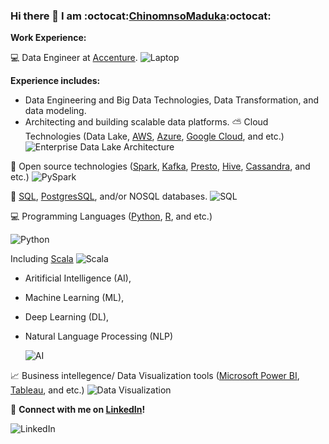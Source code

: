 ### Hi there 👋 I am :octocat:[ChinomnsoMaduka](https://github.com/chinomnsomaduka):octocat:

<!--
**chinomnsomaduka/chinomnsomaduka** is a ✨ _special_ ✨ repository because its `README.md` (this file) appears on your GitHub profile.

Here are some ideas to get you started:

- 🔭 I’m currently working on ...
- 🌱 I’m currently learning ...
- 👯 I’m looking to collaborate on ...
- 🤔 I’m looking for help with ...
- 💬 Ask me about ...
- 📫 How to reach me: ...
- 😄 Pronouns: ...
- ⚡ Fun fact: ...
-->

**Work Experience:**

:computer:  Data Engineer at [Accenture](https://github.com/Accenture).
  ![Laptop](https://static.toiimg.com/photo/msid-75846100/75846100.jpg)


**Experience includes:**

- Data Engineering and Big Data Technologies, Data Transformation, and data modeling. 
- Architecting and building scalable data platforms. 
:partly_sunny: Cloud Technologies (Data Lake, [AWS](https://aws.amazon.com/), [Azure](https://azure.microsoft.com/en-us/), [Google Cloud](https://cloud.google.com/), and etc.) 
![Enterprise Data Lake Architecture](https://www.cloudtp.com/wp-content/uploads/2017/09/architecture_patterns_enterprise_data_lake-14.png)

:file_folder: Open source technologies ([Spark](https://spark.apache.org/), [Kafka](https://kafka.apache.org/), [Presto](https://prestosql.io/), [Hive](https://hive.apache.org/), [Cassandra](https://cassandra.apache.org/), and etc.)
  ![PySpark](https://databricks.com/wp-content/uploads/2018/12/PySpark-1024x164.png)

:floppy_disk: [SQL](https://www.iso.org/standard/63555.html), [PostgresSQL](https://www.postgresql.org/), and/or NOSQL databases. 
  ![SQL](https://code.visualstudio.com/assets/docs/languages/tsql/intellisense.gif) 
  

:computer: Programming Languages ([Python](https://www.python.org/), [R](https://cran.r-project.org/), and etc.)

  ![Python](https://media1.giphy.com/media/xT9IgzoKnwFNmISR8I/giphy.gif)
  
  Including [Scala](https://www.scala-lang.org/)
  ![Scala](https://miro.medium.com/max/2920/0*E0_ni_BXft9nVYCo.)

- Aritificial Intelligence (AI), 
- Machine Learning (ML), 
- Deep Learning (DL), 
- Natural Language Processing (NLP) 

  ![AI](https://res.cloudinary.com/dgofwp0my/image/upload/q_100/v1505907556/dra_172_artifical_intelligence_change_energy_jynxp2.gif)

:chart_with_upwards_trend: Business intellegence/ Data Visualization tools ([Microsoft Power BI](https://powerbi.microsoft.com/en-us/), [Tableau](https://www.tableau.com/), and etc.)
  ![Data Visualization](https://miro.medium.com/max/2376/0*HijaV6P2wiQ4EcFm.gif)


:iphone: **Connect with me on [LinkedIn](https://www.linkedin.com/in/chinomnsomaduka/)!**

![LinkedIn](https://media.giphy.com/media/47tmHfoHYrDXi/giphy.gif)
